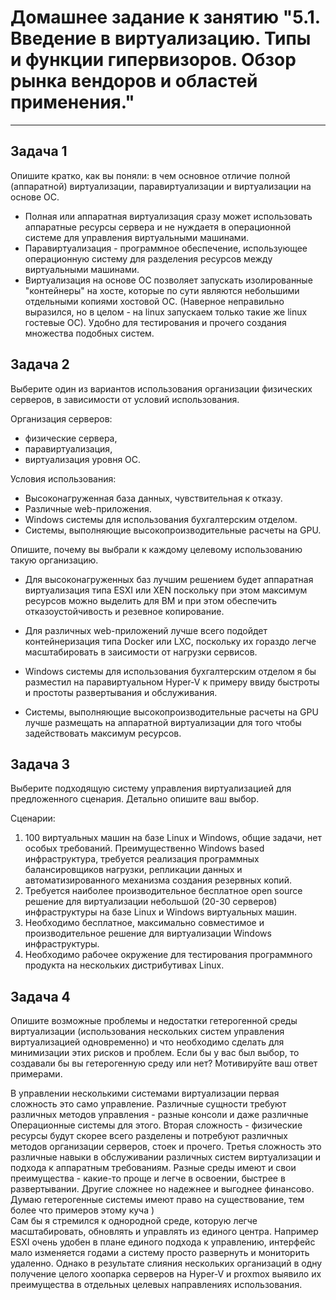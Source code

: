 
# Домашнее задание к занятию "5.1. Введение в виртуализацию. Типы и функции гипервизоров. Обзор рынка вендоров и областей применения."


---

## Задача 1

Опишите кратко, как вы поняли: в чем основное отличие полной (аппаратной) виртуализации, паравиртуализации и виртуализации на основе ОС.

* Полная или аппаратная виртуализация сразу может использовать аппаратные ресурсы сервера и не нуждаетя в операционной системе для управления виртуальными машинами.  
* Паравиртуализация - программное обеспечение, использующее операционную систему для разделения ресурсов между виртуальными машинами.  
* Виртуализация на основе ОС позволяет запускать изолированные "контейнеры" на хосте, которые по сути являются небольшими отдельными копиями хостовой ОС. (Наверное неправильно выразился, но в целом - на linux запускаем только такие же linux гостевые ОС). Удобно для тестирования и прочего создания множества подобных систем.

## Задача 2

Выберите один из вариантов использования организации физических серверов, в зависимости от условий использования.

Организация серверов:
- физические сервера,
- паравиртуализация,
- виртуализация уровня ОС.

Условия использования:
- Высоконагруженная база данных, чувствительная к отказу.
- Различные web-приложения.
- Windows системы для использования бухгалтерским отделом.
- Системы, выполняющие высокопроизводительные расчеты на GPU.

Опишите, почему вы выбрали к каждому целевому использованию такую организацию.


* Для высоконагруженных баз лучшим решением будет аппаратная виртуализация типа ESXI или XEN поскольку при этом максимум ресурсов можно выделить для ВМ и при этом обеспечить отказоустойчивость и резевное копирование.  

* Для различных web-приложений лучше всего подойдет контейнеризация типа Docker или LXC, поскольку их гораздо легче масштабировать в заисимости от нагрузки сервисов.  

* Windows системы для использования бухгалтерским отделом я бы разместил на паравиртуальном Hyper-V к примеру ввиду быстроты и простоты развертывания и обслуживания.  

* Системы, выполняющие высокопроизводительные расчеты на GPU лучше размещать на аппаратной виртуализации для того чтобы задействовать максимум ресурсов.  


## Задача 3

Выберите подходящую систему управления виртуализацией для предложенного сценария. Детально опишите ваш выбор.

Сценарии:

1. 100 виртуальных машин на базе Linux и Windows, общие задачи, нет особых требований. Преимущественно Windows based инфраструктура, требуется реализация программных балансировщиков нагрузки, репликации данных и автоматизированного механизма создания резервных копий.
2. Требуется наиболее производительное бесплатное open source решение для виртуализации небольшой (20-30 серверов) инфраструктуры на базе Linux и Windows виртуальных машин.
3. Необходимо бесплатное, максимально совместимое и производительное решение для виртуализации Windows инфраструктуры.
4. Необходимо рабочее окружение для тестирования программного продукта на нескольких дистрибутивах Linux.  




## Задача 4

Опишите возможные проблемы и недостатки гетерогенной среды виртуализации (использования нескольких систем управления виртуализацией одновременно) и что необходимо сделать для минимизации этих рисков и проблем. Если бы у вас был выбор, то создавали бы вы гетерогенную среду или нет? Мотивируйте ваш ответ примерами.

В управлении несколькими системами виртуализации первая сложность это само управление. Различные сущности требуют различных методов управления - разные консоли и даже различные Операционные системы для этого. Вторая сложность - физические ресурсы будут скорее всего разделены и потребуют различных методов организации серверов, стоек и прочего. Третья сложность это различные навыки в обслуживании различных систем виртуализации и подхода к аппаратным требованиям. 
Разные среды имеют и свои преимущества - какие-то проще и легче в освоении, быстрее в развертывании. Другие сложнее но надежнее и выгоднее финансово. Думаю гетерогенные системы имеют право на существование, тем более что примеров этому куча )   
Сам бы я стремился к однородной среде, которую легче масштабировать, обновлять и управлять из единого центра. Например ESXI очень удобен в плане единого подхода к управлению, интерфейс мало изменяется годами а систему просто развернуть и мониторить удаленно. Однако в результате слияния нескольких организаций в одну получение целого хоопарка серверов на Hyper-V и proxmox выявило их преимущества в отдельных целевых направлениях использования. 

